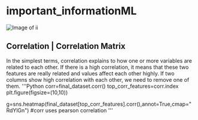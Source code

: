 # important_informationML
![Image of ii](http://educationprofessional.info/wp-content/uploads/2020/04/important-update.jpg)

## Correlation | Correlation Matrix

In the simplest terms, correlation explains to how one or more variables are related to each other. 
If there is a high correlation, it means that these two features are really related and values affect each other highly.
If two columns show high correlation with each other, we need to remove one of them.
'''Python
corr=final_dataset.corr()
top_corr_features=corr.index
plt.figure(figsize=(10,10))

g=sns.heatmap(final_dataset[top_corr_features].corr(),annot=True,cmap="RdYlGn")
#corr uses pearson correlation
'''


